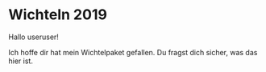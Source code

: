 # Wichteln 2019

Hallo useruser!

Ich hoffe dir hat mein Wichtelpaket gefallen. Du fragst dich sicher, was das hier ist. 
